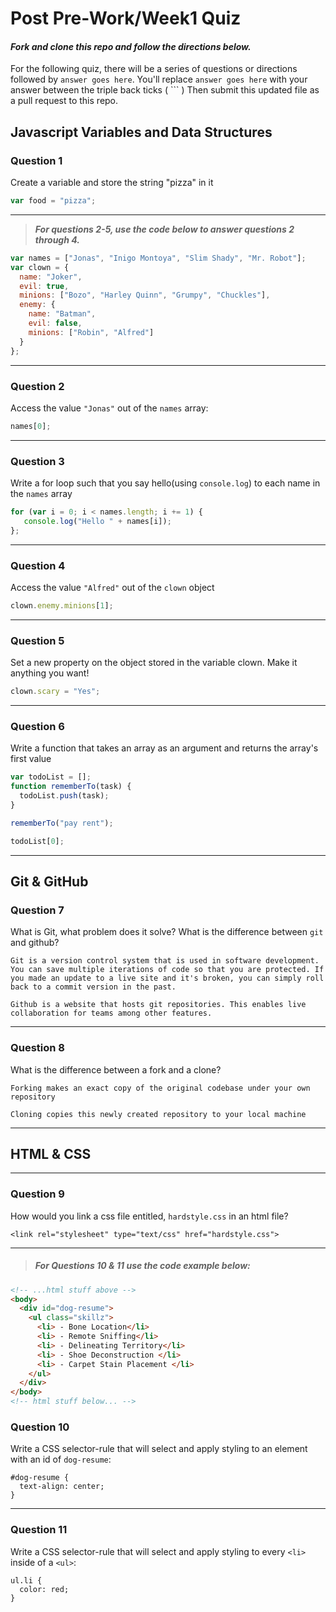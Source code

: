# Post Pre-Work/Week1 Quiz

#### ***Fork and clone this repo and follow the directions below.***

For the following quiz, there will be a series of questions or directions followed by `answer goes here`. You'll replace `answer goes here` with your answer between the triple back ticks ( \`\`\` ) Then submit this updated file as a pull request to this repo.

## Javascript Variables and Data Structures

### Question 1

Create a variable and store the string "pizza" in it

```js
var food = "pizza";
```

---

>  ***For questions 2-5, use the code below to answer questions 2 through 4.***

```js
var names = ["Jonas", "Inigo Montoya", "Slim Shady", "Mr. Robot"];
var clown = {
  name: "Joker",
  evil: true,
  minions: ["Bozo", "Harley Quinn", "Grumpy", "Chuckles"],
  enemy: {
    name: "Batman",
    evil: false,
    minions: ["Robin", "Alfred"]  
  }
};
```

---

### Question 2

Access the value `"Jonas"` out of the `names` array:

```js
names[0];
```

---
### Question 3

Write a for loop such that you say hello(using `console.log`) to each name in the `names` array

```js
for (var i = 0; i < names.length; i += 1) {
   console.log("Hello " + names[i]);
};

```

---


### Question 4

Access the value `"Alfred"` out of the `clown` object

```js
clown.enemy.minions[1];
```

---
### Question 5

Set a new property on the object stored in the variable clown. Make it anything you want!

```js
clown.scary = "Yes";
```

---
### Question 6
Write a function that takes an array as an argument and returns the array's first value

```js
var todoList = [];
function rememberTo(task) {
  todoList.push(task);
}

rememberTo("pay rent");

todoList[0];

```
---

## Git & GitHub

### Question 7

What is Git, what problem does it solve? What is the difference between `git` and github?

```
Git is a version control system that is used in software development. You can save multiple iterations of code so that you are protected. If you made an update to a live site and it's broken, you can simply roll back to a commit version in the past.

Github is a website that hosts git repositories. This enables live collaboration for teams among other features.
```

---

### Question 8

What is the difference between a fork and a clone?

```
Forking makes an exact copy of the original codebase under your own repository

Cloning copies this newly created repository to your local machine
```

---

## HTML & CSS

---

### Question 9

How would you link a css file entitled, `hardstyle.css` in an html file?

```
<link rel="stylesheet" type="text/css" href="hardstyle.css">
```

---

> ##### For Questions 10 & 11 use the code example below:

```HTML
<!-- ...html stuff above -->
<body>
  <div id="dog-resume">
    <ul class="skillz">
      <li> - Bone Location</li>
      <li> - Remote Sniffing</li>
      <li> - Delineating Territory</li>
      <li> - Shoe Deconstruction </li>
      <li> - Carpet Stain Placement </li>
    </ul>
  </div>
</body>
<!-- html stuff below... -->
```

### Question 10

Write a CSS selector-rule that will select and apply styling to an element with an id of `dog-resume`:


```
#dog-resume {
  text-align: center;
}
```

---

### Question 11

Write a CSS selector-rule that will select and apply styling to every `<li>` inside of a `<ul>`:

```
ul.li {
  color: red;
}

```
